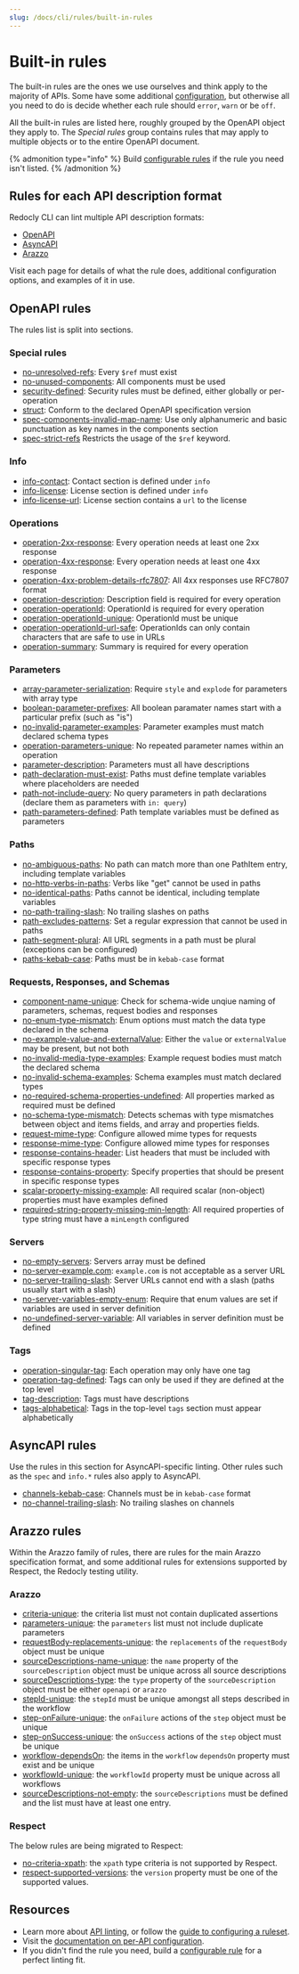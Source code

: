 ```yaml
---
slug: /docs/cli/rules/built-in-rules
---
```


# Built-in rules

The built-in rules are the ones we use ourselves and think apply to the majority of APIs. Some have some additional [configuration](./configure-rules.md), but otherwise all you need to do is decide whether each rule should `error`, `warn` or be `off`.

All the built-in rules are listed here, roughly grouped by the OpenAPI object they apply to.
The _Special rules_ group contains rules that may apply to multiple objects or to the entire OpenAPI document.

{% admonition type="info" %}
Build [configurable rules](./configurable-rules.md) if the rule you need isn't listed.
{% /admonition %}

## Rules for each API description format

Redocly CLI can lint multiple API description formats:

- [OpenAPI](#openapi-rules)
- [AsyncAPI](#asyncapi-rules)
- [Arazzo](#arazzo-rules)

Visit each page for details of what the rule does, additional configuration options, and examples of it in use.

## OpenAPI rules

The rules list is split into sections.

### Special rules

- [no-unresolved-refs](./oas/no-unresolved-refs.md): Every `$ref` must exist
- [no-unused-components](./oas/no-unused-components.md): All components must be used
- [security-defined](./oas/security-defined.md): Security rules must be defined, either globally or per-operation
- [struct](./oas/struct.md): Conform to the declared OpenAPI specification version
- [spec-components-invalid-map-name](./oas/spec-components-invalid-map-name.md): Use only alphanumeric and basic punctuation as key names in the components section
- [spec-strict-refs](./oas/spec-strict-refs.md) Restricts the usage of the `$ref` keyword.

### Info

- [info-contact](./oas/info-contact.md): Contact section is defined under `info`
- [info-license](./oas/info-license.md): License section is defined under `info`
- [info-license-url](./oas/info-license-url.md): License section contains a `url` to the license

### Operations

- [operation-2xx-response](./oas/operation-2xx-response.md): Every operation needs at least one 2xx response
- [operation-4xx-response](./oas/operation-4xx-response.md): Every operation needs at least one 4xx response
- [operation-4xx-problem-details-rfc7807](./oas/operation-4xx-problem-details-rfc7807.md): All 4xx responses use RFC7807 format
- [operation-description](./oas/operation-description.md): Description field is required for every operation
- [operation-operationId](./oas/operation-operationId.md): OperationId is required for every operation
- [operation-operationId-unique](./oas/operation-operationId-unique.md): OperationId must be unique
- [operation-operationId-url-safe](./oas/operation-operationId-url-safe.md): OperationIds can only contain characters that are safe to use in URLs
- [operation-summary](./oas/operation-summary.md): Summary is required for every operation

### Parameters

- [array-parameter-serialization](./oas/array-parameter-serialization.md): Require `style` and `explode` for parameters with array type
- [boolean-parameter-prefixes](./oas/boolean-parameter-prefixes.md): All boolean paramater names start with a particular prefix (such as "is")
- [no-invalid-parameter-examples](./oas/no-invalid-parameter-examples.md): Parameter examples must match declared schema types
- [operation-parameters-unique](./oas/operation-parameters-unique.md): No repeated parameter names within an operation
- [parameter-description](./oas/parameter-description.md): Parameters must all have descriptions
- [path-declaration-must-exist](./oas/path-declaration-must-exist.md): Paths must define template variables where placeholders are needed
- [path-not-include-query](./oas/path-not-include-query.md): No query parameters in path declarations (declare them as parameters with `in: query`)
- [path-parameters-defined](./oas/path-parameters-defined.md): Path template variables must be defined as parameters

### Paths

- [no-ambiguous-paths](./oas/no-ambiguous-paths.md): No path can match more than one PathItem entry, including template variables
- [no-http-verbs-in-paths](./oas/no-http-verbs-in-paths.md): Verbs like "get" cannot be used in paths
- [no-identical-paths](./oas/no-identical-paths.md): Paths cannot be identical, including template variables
- [no-path-trailing-slash](./oas/no-path-trailing-slash.md): No trailing slashes on paths
- [path-excludes-patterns](./oas/path-excludes-patterns.md): Set a regular expression that cannot be used in paths
- [path-segment-plural](./oas/path-segment-plural.md): All URL segments in a path must be plural (exceptions can be configured)
- [paths-kebab-case](./oas/paths-kebab-case.md): Paths must be in `kebab-case` format

### Requests, Responses, and Schemas

- [component-name-unique](./oas/component-name-unique.md): Check for schema-wide unqiue naming of parameters, schemas, request bodies and responses
- [no-enum-type-mismatch](./oas/no-enum-type-mismatch.md): Enum options must match the data type declared in the schema
- [no-example-value-and-externalValue](./oas/no-example-value-and-externalValue.md): Either the `value` or `externalValue` may be present, but not both
- [no-invalid-media-type-examples](./oas/no-invalid-media-type-examples.md): Example request bodies must match the declared schema
- [no-invalid-schema-examples](./oas/no-invalid-schema-examples.md): Schema examples must match declared types
- [no-required-schema-properties-undefined](./oas/no-required-schema-properties-undefined.md): All properties marked as required must be defined
- [no-schema-type-mismatch](./oas/no-schema-type-mismatch.md): Detects schemas with type mismatches between object and items fields, and array and properties fields.
- [request-mime-type](./oas/request-mime-type.md): Configure allowed mime types for requests
- [response-mime-type](./oas/response-mime-type.md): Configure allowed mime types for responses
- [response-contains-header](./oas/response-contains-header.md): List headers that must be included with specific response types
- [response-contains-property](./oas/response-contains-property.md): Specify properties that should be present in specific response types
- [scalar-property-missing-example](./oas/scalar-property-missing-example.md): All required scalar (non-object) properties must have examples defined
- [required-string-property-missing-min-length](./oas/required-string-property-missing-min-length.md): All required properties of type string must have a `minLength` configured

### Servers

- [no-empty-servers](./oas/no-empty-servers.md): Servers array must be defined
- [no-server-example.com](./oas/no-server-example-com.md): `example.com` is not acceptable as a server URL
- [no-server-trailing-slash](./oas/no-server-trailing-slash.md): Server URLs cannot end with a slash (paths usually start with a slash)
- [no-server-variables-empty-enum](./oas/no-server-variables-empty-enum.md): Require that enum values are set if variables are used in server definition
- [no-undefined-server-variable](./oas/no-undefined-server-variable.md): All variables in server definition must be defined

### Tags

- [operation-singular-tag](./oas/operation-singular-tag.md): Each operation may only have one tag
- [operation-tag-defined](./oas/operation-tag-defined.md): Tags can only be used if they are defined at the top level
- [tag-description](./oas/tag-description.md): Tags must have descriptions
- [tags-alphabetical](./oas/tags-alphabetical.md): Tags in the top-level `tags` section must appear alphabetically

## AsyncAPI rules

Use the rules in this section for AsyncAPI-specific linting.
Other rules such as the `spec` and `info.*` rules also apply to AsyncAPI.

- [channels-kebab-case](./async/channels-kebab-case.md): Channels must be in `kebab-case` format
- [no-channel-trailing-slash](./async/no-channel-trailing-slash.md): No trailing slashes on channels

## Arazzo rules

Within the Arazzo family of rules, there are rules for the main Arazzo specification format, and some additional rules for extensions supported by Respect, the Redocly testing utility.

### Arazzo

- [criteria-unique](./arazzo/criteria-unique.md): the criteria list must not contain duplicated assertions
- [parameters-unique](./arazzo/parameters-unique.md): the `parameters` list must not include duplicate parameters
- [requestBody-replacements-unique](./arazzo/requestBody-replacements-unique.md): the `replacements` of the `requestBody` object must be unique
- [sourceDescriptions-name-unique](./arazzo/sourceDescriptions-name-unique.md): the `name` property of the `sourceDescription` object must be unique across all source descriptions
- [sourceDescriptions-type](./arazzo/sourceDescriptions-type.md): the `type` property of the `sourceDescription` object must be either `openapi` or `arazzo`
- [stepId-unique](./arazzo/stepId-unique.md): the `stepId` must be unique amongst all steps described in the workflow
- [step-onFailure-unique](./arazzo/step-onFailure-unique.md): the `onFailure` actions of the `step` object must be unique
- [step-onSuccess-unique](./arazzo/step-onSuccess-unique.md): the `onSuccess` actions of the `step` object must be unique
- [workflow-dependsOn](./arazzo/workflow-dependsOn.md): the items in the `workflow` `dependsOn` property must exist and be unique
- [workflowId-unique](./arazzo/workflowId-unique.md): the `workflowId` property must be unique across all workflows
- [sourceDescriptions-not-empty](./arazzo/sourceDescriptions-not-empty.md): the `sourceDescriptions` must be defined and the list must have at least one entry.

### Respect

The below rules are being migrated to Respect:

- [no-criteria-xpath](./respect/no-criteria-xpath.md): the `xpath` type criteria is not supported by Respect.
- [respect-supported-versions](./respect/respect-supported-versions.md): the `version` property must be one of the supported values.

## Resources

- Learn more about [API linting](../api-standards.md), or follow the [guide to configuring a ruleset](../guides/configure-rules.md).
- Visit the [documentation on per-API configuration](../configuration/apis.md).
- If you didn't find the rule you need, build a [configurable rule](./configurable-rules.md) for a perfect linting fit.
